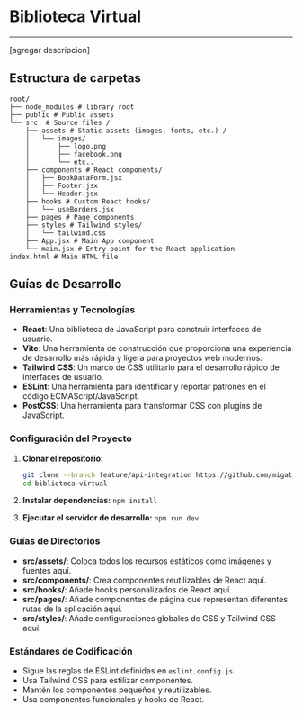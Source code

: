 # Biblioteca Virtual
___

[agregar descripcion]

## Estructura de carpetas
```tree
root/
├── node_modules # library root 
├── public # Public assets
└── src  # Source files /
    ├── assets # Static assets (images, fonts, etc.) /
    │   └── images/
    │       ├── logo.png
    │       ├── facebook.png
    │       └── etc..
    ├── components # React components/
    │   ├── BookDataForm.jsx
    │   ├── Footer.jsx
    │   └── Header.jsx 
    ├── hooks # Custom React hooks/
    │   └── useBorders.jsx
    ├── pages # Page components
    ├── styles # Tailwind styles/
    │   └── tailwind.css
    ├── App.jsx # Main App component
    └── main.jsx # Entry point for the React application
index.html # Main HTML file
```


## Guías de Desarrollo

### Herramientas y Tecnologías

- **React**: Una biblioteca de JavaScript para construir interfaces de usuario.
- **Vite**: Una herramienta de construcción que proporciona una experiencia de desarrollo más rápida y ligera para proyectos web modernos.
- **Tailwind CSS**: Un marco de CSS utilitario para el desarrollo rápido de interfaces de usuario.
- **ESLint**: Una herramienta para identificar y reportar patrones en el código ECMAScript/JavaScript.
- **PostCSS**: Una herramienta para transformar CSS con plugins de JavaScript.

### Configuración del Proyecto

1. **Clonar el repositorio**:
   ```sh
   git clone --branch feature/api-integration https://github.com/migatolive/biblioteca-virtual.git
   cd biblioteca-virtual
   ```

2. **Instalar dependencias:**
   `npm install`
3. **Ejecutar el servidor de desarrollo:**
   `npm run dev`

### Guías de Directorios
- **src/assets/**: Coloca todos los recursos estáticos como imágenes y fuentes aquí.
- **src/components/**: Crea componentes reutilizables de React aquí.
- **src/hooks/**: Añade hooks personalizados de React aquí.
- **src/pages/**: Añade componentes de página que representan diferentes rutas de la aplicación aquí.
- **src/styles/**: Añade configuraciones globales de CSS y Tailwind CSS aquí.

### Estándares de Codificación
- Sigue las reglas de ESLint definidas en `eslint.config.js`.
- Usa Tailwind CSS para estilizar componentes.
- Mantén los componentes pequeños y reutilizables.
- Usa componentes funcionales y hooks de React.